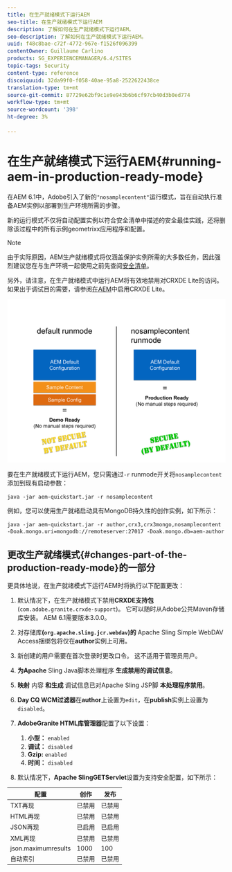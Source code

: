 ```yaml
---
title: 在生产就绪模式下运行AEM
seo-title: 在生产就绪模式下运行AEM
description: 了解如何在生产就绪模式下运行AEM。
seo-description: 了解如何在生产就绪模式下运行AEM。
uuid: f48c8bae-c72f-4772-967e-f1526f096399
contentOwner: Guillaume Carlino
products: SG_EXPERIENCEMANAGER/6.4/SITES
topic-tags: Security
content-type: reference
discoiquuid: 32da99f0-f058-40ae-95a8-2522622438ce
translation-type: tm+mt
source-git-commit: 87729e62bf9c1e9e943b6b6cf97cb40d3b0ed774
workflow-type: tm+mt
source-wordcount: '398'
ht-degree: 3%

---
```



# 在生产就绪模式下运行AEM{#running-aem-in-production-ready-mode}

在AEM 6.1中，Adobe引入了新的`"nosamplecontent"`运行模式，旨在自动执行准备AEM实例以部署到生产环境所需的步骤。

新的运行模式不仅将自动配置实例以符合安全清单中描述的安全最佳实践，还将删除该过程中的所有示例geometrixx应用程序和配置。

>[!NOTE]
>
>由于实际原因，AEM生产就绪模式将仅涵盖保护实例所需的大多数任务，因此强烈建议您在与生产环境一起使用之前先查阅[安全清单](/help/sites-administering/security-checklist.md)。
>
>另外，请注意，在生产就绪模式中运行AEM将有效地禁用对CRXDE Lite的访问。 如果出于调试目的需要，请参阅[在AEM](/help/sites-administering/enabling-crxde-lite.md)中启用CRXDE Lite。

![chlimage_1-83](assets/chlimage_1-83.png)

要在生产就绪模式下运行AEM，您只需通过`-r` runmode开关将`nosamplecontent`添加到现有启动参数：

```shell
java -jar aem-quickstart.jar -r nosamplecontent
```

例如，您可以使用生产就绪启动具有MongoDB持久性的创作实例，如下所示：

```shell
java -jar aem-quickstart.jar -r author,crx3,crx3mongo,nosamplecontent -Doak.mongo.uri=mongodb://remoteserver:27017 -Doak.mongo.db=aem-author
```

## 更改生产就绪模式{#changes-part-of-the-production-ready-mode}的一部分

更具体地说，在生产就绪模式下运行AEM时将执行以下配置更改：

1. 默认情况下，在生产就绪模式下禁用&#x200B;**CRXDE支持包**(`com.adobe.granite.crxde-support`)。 它可以随时从Adobe公共Maven存储库安装。 AEM 6.1需要版本3.0.0。

1. 对存储库&#x200B;**(`org.apache.sling.jcr.webdav`)的** Apache Sling Simple WebDAV Access捆绑包将仅在&#x200B;**author**&#x200B;实例上可用。

1. 新创建的用户需要在首次登录时更改口令。 这不适用于管理员用户。
1. **为Apache** Sling Java脚本处理程序 **生成禁用的调试信息**。

1. **映射** 内容 **和生成** 调试信息已对Apache Sling JSP脚 **本处理程序禁用**。

1. **Day CQ WCM过滤器**&#x200B;在&#x200B;**author**&#x200B;上设置为`edit`，在&#x200B;**publish**&#x200B;实例上设置为`disabled`。

1. **AdobeGranite HTML库管理器**&#x200B;配置了以下设置：

   1. **小型：** `enabled`
   1. **调试：** `disabled`
   1. **Gzip:** `enabled`
   1. **时间：** `disabled`

1. 默认情况下，**Apache SlingGETServlet**&#x200B;设置为支持安全配置，如下所示：

| **配置** | **创作** | **发布** |
|---|---|---|
| TXT再现 | 已禁用 | 已禁用 |
| HTML再现 | 已禁用 | 已禁用 |
| JSON再现 | 已启用 | 已启用 |
| XML再现 | 已禁用 | 已禁用 |
| json.maximumresults | 1000 | 100 |
| 自动索引 | 已禁用 | 已禁用 |

